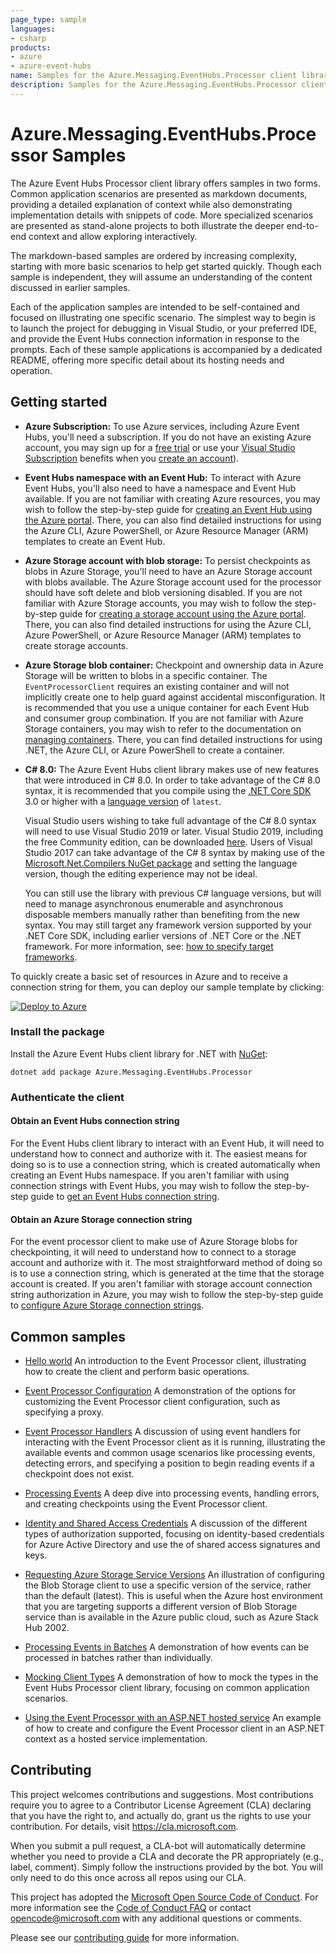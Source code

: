```yaml
---
page_type: sample
languages:
- csharp
products:
- azure
- azure-event-hubs
name: Samples for the Azure.Messaging.EventHubs.Processor client library
description: Samples for the Azure.Messaging.EventHubs.Processor client library
---
```


# Azure.Messaging.EventHubs.Processor Samples

The Azure Event Hubs Processor client library offers samples in two forms.  Common application scenarios are presented as markdown documents, providing a detailed explanation of context while also demonstrating implementation details with snippets of code.  More specialized scenarios are presented as stand-alone projects to both illustrate the deeper end-to-end context and allow exploring interactively.

The markdown-based samples are ordered by increasing complexity, starting with more basic scenarios to help get started quickly.  Though each sample is independent, they will assume an understanding of the content discussed in earlier samples.

Each of the application samples are intended to be self-contained and focused on illustrating one specific scenario.  The simplest way to begin is to launch the project for debugging in Visual Studio, or your preferred IDE, and provide the Event Hubs connection information in response to the prompts.  Each of these sample applications is accompanied by a dedicated README, offering more specific detail about its hosting needs and operation.

## Getting started

- **Azure Subscription:**  To use Azure services, including Azure Event Hubs, you'll need a subscription.  If you do not have an existing Azure account, you may sign up for a [free trial](https://azure.microsoft.com/free/dotnet/) or use your [Visual Studio Subscription](https://visualstudio.microsoft.com/subscriptions/) benefits when you [create an account](https://azure.microsoft.com/account)).

- **Event Hubs namespace with an Event Hub:** To interact with Azure Event Hubs, you'll also need to have a namespace and Event Hub available.  If you are not familiar with creating Azure resources, you may wish to follow the step-by-step guide for [creating an Event Hub using the Azure portal](https://learn.microsoft.com/azure/event-hubs/event-hubs-create).  There, you can also find detailed instructions for using the Azure CLI, Azure PowerShell, or Azure Resource Manager (ARM) templates to create an Event Hub.

- **Azure Storage account with blob storage:** To persist checkpoints as blobs in Azure Storage, you'll need to have an Azure Storage account with blobs available.  The Azure Storage account used for the processor should have soft delete and blob versioning disabled.  If you are not familiar with Azure Storage accounts, you may wish to follow the step-by-step guide for [creating a storage account using the Azure portal](https://learn.microsoft.com/azure/storage/common/storage-quickstart-create-account?toc=%2Fazure%2Fstorage%2Fblobs%2Ftoc.json&tabs=azure-portal).  There, you can also find detailed instructions for using the Azure CLI, Azure PowerShell, or Azure Resource Manager (ARM) templates to create storage accounts.

- **Azure Storage blob container:** Checkpoint and ownership data in Azure Storage will be written to blobs in a specific container.  The `EventProcessorClient` requires an existing container and will not implicitly create one to help guard against accidental misconfiguration.  It is recommended that you use a unique container for each Event Hub and consumer group combination.  If you are not familiar with Azure Storage containers, you may wish to refer to the documentation on [managing containers](https://learn.microsoft.com/azure/storage/blobs/storage-blob-container-create?tabs=dotnet).  There, you can find detailed instructions for using .NET, the Azure CLI, or Azure PowerShell to create a container.

- **C# 8.0:** The Azure Event Hubs client library makes use of new features that were introduced in C# 8.0.  In order to take advantage of the C# 8.0 syntax, it is recommended that you compile using the [.NET Core SDK](https://dotnet.microsoft.com/download) 3.0 or higher with a [language version](https://learn.microsoft.com/dotnet/csharp/language-reference/configure-language-version#override-a-default) of `latest`.

  Visual Studio users wishing to take full advantage of the C# 8.0 syntax will need to use Visual Studio 2019 or later.  Visual Studio 2019, including the free Community edition, can be downloaded [here](https://visualstudio.microsoft.com).  Users of Visual Studio 2017 can take advantage of the C# 8 syntax by making use of the [Microsoft.Net.Compilers NuGet package](https://www.nuget.org/packages/Microsoft.Net.Compilers/) and setting the language version, though the editing experience may not be ideal.

  You can still use the library with previous C# language versions, but will need to manage asynchronous enumerable and asynchronous disposable members manually rather than benefiting from the new syntax.  You may still target any framework version supported by your .NET Core SDK, including earlier versions of .NET Core or the .NET framework.  For more information, see: [how to specify target frameworks](https://learn.microsoft.com/dotnet/standard/frameworks#how-to-specify-target-frameworks).

To quickly create a basic set of resources in Azure and to receive a connection string for them, you can deploy our sample template by clicking:

[![Deploy to Azure](https://aka.ms/deploytoazurebutton)](https://portal.azure.com/#create/Microsoft.Template/uri/https%3A%2F%2Fraw.githubusercontent.com%2FAzure%2Fazure-sdk-for-net%2Fmain%2Fsdk%2Feventhub%2FAzure.Messaging.EventHubs.Processor%2Fassets%2Fsamples-azure-deploy.json)

### Install the package

Install the Azure Event Hubs client library for .NET with [NuGet](https://www.nuget.org/):

```dotnetcli
dotnet add package Azure.Messaging.EventHubs.Processor
```

### Authenticate the client

#### Obtain an Event Hubs connection string

For the Event Hubs client library to interact with an Event Hub, it will need to understand how to connect and authorize with it.  The easiest means for doing so is to use a connection string, which is created automatically when creating an Event Hubs namespace.  If you aren't familiar with using connection strings with Event Hubs, you may wish to follow the step-by-step guide to [get an Event Hubs connection string](https://learn.microsoft.com/azure/event-hubs/event-hubs-get-connection-string).

#### Obtain an Azure Storage connection string

For the event processor client to make use of Azure Storage blobs for checkpointing, it will need to understand how to connect to a storage account and authorize with it.  The most straightforward method of doing so is to use a connection string, which is generated at the time that the storage account is created.  If you aren't familiar with storage account connection string authorization in Azure, you may wish to follow the step-by-step guide to [configure Azure Storage connection strings](https://learn.microsoft.com/azure/storage/common/storage-configure-connection-string).

## Common samples

- [Hello world](https://github.com/Azure/azure-sdk-for-net/tree/main/sdk/eventhub/Azure.Messaging.EventHubs.Processor/samples/Sample01_HelloWorld.md)
  An introduction to the Event Processor client, illustrating how to create the client and perform basic operations.

- [Event Processor Configuration](https://github.com/Azure/azure-sdk-for-net/tree/main/sdk/eventhub/Azure.Messaging.EventHubs.Processor/samples/Sample02_EventProcessorConfiguration.md)
  A demonstration of the options for customizing the Event Processor client configuration, such as specifying a proxy.

- [Event Processor Handlers](https://github.com/Azure/azure-sdk-for-net/tree/main/sdk/eventhub/Azure.Messaging.EventHubs.Processor/samples/Sample03_EventProcessorHandlers.md)
  A discussion of using event handlers for interacting with the Event Processor client as it is running, illustrating the available events and common usage scenarios like processing events, detecting errors, and specifying a position to begin reading events if a checkpoint does not exist.

- [Processing Events](https://github.com/Azure/azure-sdk-for-net/tree/main/sdk/eventhub/Azure.Messaging.EventHubs.Processor/samples/Sample04_ProcessingEvents.md)
  A deep dive into processing events, handling errors, and creating checkpoints using the Event Processor client.

- [Identity and Shared Access Credentials](https://github.com/Azure/azure-sdk-for-net/tree/main/sdk/eventhub/Azure.Messaging.EventHubs.Processor/samples/Sample05_IdentityAndSharedAccessCredentials.md)
  A discussion of the different types of authorization supported, focusing on identity-based credentials for Azure Active Directory and use the of shared access signatures and keys.

- [Requesting Azure Storage Service Versions](https://github.com/Azure/azure-sdk-for-net/tree/main/sdk/eventhub/Azure.Messaging.EventHubs.Processor/samples/Sample06_RequestingStorageServiceVersions.md)
  An illustration of configuring the Blob Storage client to use a specific version of the service, rather than the default (latest).  This is useful when the Azure host environment that you are targeting supports a different version of Blob Storage service than is available in the Azure public cloud, such as Azure Stack Hub 2002.

- [Processing Events in Batches](https://github.com/Azure/azure-sdk-for-net/tree/main/sdk/eventhub/Azure.Messaging.EventHubs.Processor/samples/Sample07_BatchProcessing.md)
  A demonstration of how events can be processed in batches rather than individually.

- [Mocking Client Types](https://github.com/Azure/azure-sdk-for-net/blob/main/sdk/eventhub/Azure.Messaging.EventHubs.Processor/samples/Sample08_MockingClientTypes.md)
  A demonstration of how to mock the types in the Event Hubs Processor client library, focusing on common application scenarios.

- [Using the Event Processor with an ASP.NET hosted service](https://github.com/Azure/azure-sdk-for-net/blob/main/sdk/eventhub/Azure.Messaging.EventHubs.Processor/samples/aspnet-hosted-service/README.md)
  An example of how to create and configure the Event Processor client in an ASP.NET context as a hosted service implementation.

## Contributing

This project welcomes contributions and suggestions.  Most contributions require you to agree to a Contributor License Agreement (CLA) declaring that you have the right to, and actually do, grant us the rights to use your contribution. For details, visit https://cla.microsoft.com.

When you submit a pull request, a CLA-bot will automatically determine whether you need to provide a CLA and decorate the PR appropriately (e.g., label, comment). Simply follow the instructions provided by the bot. You will only need to do this once across all repos using our CLA.

This project has adopted the [Microsoft Open Source Code of Conduct](https://opensource.microsoft.com/codeofconduct/). For more information see the [Code of Conduct FAQ](https://opensource.microsoft.com/codeofconduct/faq/) or contact [opencode@microsoft.com](mailto:opencode@microsoft.com) with any additional questions or comments.

Please see our [contributing guide](https://github.com/Azure/azure-sdk-for-net/tree/main/sdk/eventhub/Azure.Messaging.EventHubs/CONTRIBUTING.md) for more information.
